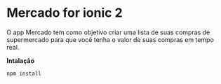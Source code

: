 # Mercado for ionic 2

O app Mercado tem como objetivo criar uma lista de suas compras de supermercado para que você tenha o valor de suas compras em tempo real.

**Intalação**

 `npm install`

